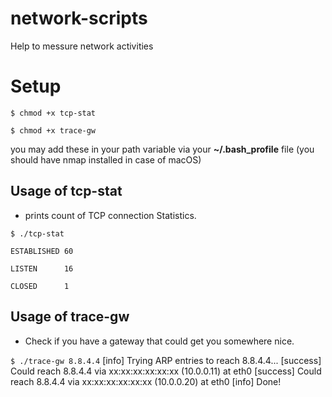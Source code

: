 
# network-scripts
Help to messure network activities

# Setup
`$ chmod +x tcp-stat`

`$ chmod +x trace-gw`

you may add these in your path variable via your **~/.bash_profile** file (you should have nmap installed in case of macOS)

## Usage of tcp-stat
- prints count of TCP connection Statistics.

`$ ./tcp-stat`

`ESTABLISHED 60`

`LISTEN      16`

`CLOSED      1`


## Usage of trace-gw
- Check if you have a gateway that could get you somewhere nice.

`$ ./trace-gw 8.8.4.4`
[info] Trying ARP entries to reach 8.8.4.4...
[success] Could reach 8.8.4.4 via xx:xx:xx:xx:xx:xx (10.0.0.11) at eth0
[success] Could reach 8.8.4.4 via xx:xx:xx:xx:xx:xx (10.0.0.20) at eth0
[info] Done!